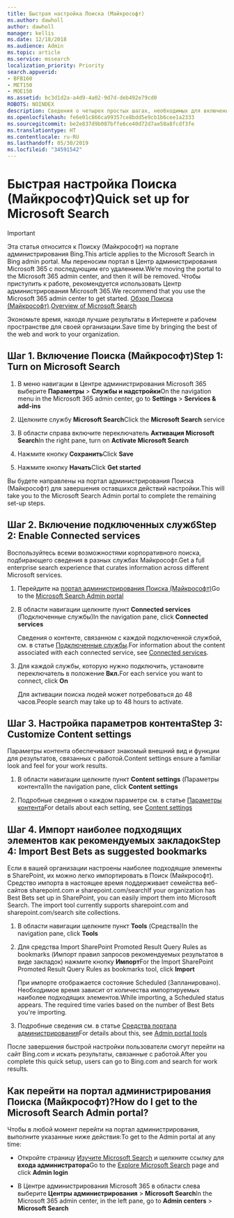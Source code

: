 ```yaml
---
title: Быстрая настройка Поиска (Майкрософт)
ms.author: dawholl
author: dawholl
manager: kellis
ms.date: 12/18/2018
ms.audience: Admin
ms.topic: article
ms.service: mssearch
localization_priority: Priority
search.appverid:
- BFB160
- MET150
- MOE150
ms.assetid: bc3d1d2a-a4d9-4a02-9d7d-deb492e79cd0
ROBOTS: NOINDEX
description: Сведения о четырех простых шагах, необходимых для включения и использования Поиска (Майкрософт).
ms.openlocfilehash: fe6e01c866ca99357ce8bdd5e9cb1b6cee1a2333
ms.sourcegitcommit: be2e837d9b087bffe6ce40d72d7ae58a8fcdf3fe
ms.translationtype: HT
ms.contentlocale: ru-RU
ms.lasthandoff: 05/30/2019
ms.locfileid: "34591542"
---
```

# <a name="quick-set-up-for-microsoft-search"></a><span data-ttu-id="f5140-103">Быстрая настройка Поиска (Майкрософт)</span><span class="sxs-lookup"><span data-stu-id="f5140-103">Quick set up for Microsoft Search</span></span>

> [!IMPORTANT]
> <span data-ttu-id="f5140-104">Эта статья относится к Поиску (Майкрософт) на портале администрирования Bing.</span><span class="sxs-lookup"><span data-stu-id="f5140-104">This article applies to the Microsoft Search in Bing admin portal.</span></span> <span data-ttu-id="f5140-105">Мы переносим портал в Центр администрирования Microsoft 365 с последующим его удалением.</span><span class="sxs-lookup"><span data-stu-id="f5140-105">We’re moving the portal to the Microsoft 365 admin center, and then it will be removed.</span></span> <span data-ttu-id="f5140-106">Чтобы приступить к работе, рекомендуется использовать Центр администрирования Microsoft 365.</span><span class="sxs-lookup"><span data-stu-id="f5140-106">We recommend that you use the Microsoft 365 admin center to get started.</span></span> <span data-ttu-id="f5140-107">[Обзор Поиска (Майкрософт)](overview-microsoft-search.md).</span><span class="sxs-lookup"><span data-stu-id="f5140-107">[Overview of Microsoft Search](overview-microsoft-search.md)</span></span>
    
<span data-ttu-id="f5140-108">Экономьте время, находя лучшие результаты в Интернете и рабочем пространстве для своей организации.</span><span class="sxs-lookup"><span data-stu-id="f5140-108">Save time by bringing the best of the web and work to your organization.</span></span>
  
## <a name="step-1-turn-on-microsoft-search"></a><span data-ttu-id="f5140-109">Шаг 1. Включение Поиска (Майкрософт)</span><span class="sxs-lookup"><span data-stu-id="f5140-109">Step 1: Turn on Microsoft Search</span></span>

1. <span data-ttu-id="f5140-110">В меню навигации в Центре администрирования Microsoft 365 выберите **Параметры** \> **Службы и надстройки**</span><span class="sxs-lookup"><span data-stu-id="f5140-110">On the navigation menu in the Microsoft 365 admin center, go to **Settings** \> **Services &amp; add-ins**</span></span>
    
2. <span data-ttu-id="f5140-111">Щелкните службу **Microsoft Search**</span><span class="sxs-lookup"><span data-stu-id="f5140-111">Click the **Microsoft Search** service</span></span> 
    
3. <span data-ttu-id="f5140-112">В области справа включите переключатель **Активация Microsoft Search**</span><span class="sxs-lookup"><span data-stu-id="f5140-112">In the right pane, turn on **Activate Microsoft Search**</span></span>
    
4. <span data-ttu-id="f5140-113">Нажмите кнопку **Сохранить**</span><span class="sxs-lookup"><span data-stu-id="f5140-113">Click **Save**</span></span>
    
5. <span data-ttu-id="f5140-114">Нажмите кнопку **Начать**</span><span class="sxs-lookup"><span data-stu-id="f5140-114">Click **Get started**</span></span>
  
<span data-ttu-id="f5140-115">Вы будете направлены на портал администрирования Поиска (Майкрософт) для завершения оставшихся действий настройки.</span><span class="sxs-lookup"><span data-stu-id="f5140-115">This will take you to the Microsoft Search Admin portal to complete the remaining set-up steps.</span></span>
    
## <a name="step-2-enable-connected-services"></a><span data-ttu-id="f5140-116">Шаг 2. Включение подключенных служб</span><span class="sxs-lookup"><span data-stu-id="f5140-116">Step 2: Enable Connected services</span></span>

<span data-ttu-id="f5140-117">Воспользуйтесь всеми возможностями корпоративного поиска, подбирающего сведения в разных службах Майкрософт.</span><span class="sxs-lookup"><span data-stu-id="f5140-117">Get a full enterprise search experience that curates information across different Microsoft services.</span></span>
  
1. <span data-ttu-id="f5140-118">Перейдите на [портал администрирования Поиска (Майкрософт)](https://www.bingforbusiness.com/admin)</span><span class="sxs-lookup"><span data-stu-id="f5140-118">Go to the [Microsoft Search Admin portal](https://www.bingforbusiness.com/admin)</span></span>
    
2. <span data-ttu-id="f5140-119">В области навигации щелкните пункт **Connected services** (Подключенные службы)</span><span class="sxs-lookup"><span data-stu-id="f5140-119">In the navigation pane, click **Connected services**</span></span>
    
    <span data-ttu-id="f5140-120">Сведения о контенте, связанном с каждой подключенной службой, см. в статье [Подключенные службы](connected-services.md).</span><span class="sxs-lookup"><span data-stu-id="f5140-120">For information about the content associated with each connected service, see [Connected services](connected-services.md).</span></span>
    
3. <span data-ttu-id="f5140-121">Для каждой службы, которую нужно подключить, установите переключатель в положение **Вкл.**</span><span class="sxs-lookup"><span data-stu-id="f5140-121">For each service you want to connect, click **On**</span></span>
    
    <span data-ttu-id="f5140-122">Для активации поиска людей может потребоваться до 48 часов.</span><span class="sxs-lookup"><span data-stu-id="f5140-122">People search may take up to 48 hours to activate.</span></span>
    
## <a name="step-3-customize-content-settings"></a><span data-ttu-id="f5140-123">Шаг 3. Настройка параметров контента</span><span class="sxs-lookup"><span data-stu-id="f5140-123">Step 3: Customize Content settings</span></span>

<span data-ttu-id="f5140-124">Параметры контента обеспечивают знакомый внешний вид и функции для результатов, связанных с работой.</span><span class="sxs-lookup"><span data-stu-id="f5140-124">Content settings ensure a familiar look and feel for your work results.</span></span> 
  
1. <span data-ttu-id="f5140-125">В области навигации щелкните пункт **Content settings** (Параметры контента)</span><span class="sxs-lookup"><span data-stu-id="f5140-125">In the navigation pane, click **Content settings**</span></span>
    
2. <span data-ttu-id="f5140-126">Подробные сведения о каждом параметре см. в статье [Параметры контента](content-settings.md)</span><span class="sxs-lookup"><span data-stu-id="f5140-126">For details about each setting, see [Content settings](content-settings.md)</span></span>
    
## <a name="step-4-import-best-bets-as-suggested-bookmarks"></a><span data-ttu-id="f5140-127">Шаг 4. Импорт наиболее подходящих элементов как рекомендуемых закладок</span><span class="sxs-lookup"><span data-stu-id="f5140-127">Step 4: Import Best Bets as suggested bookmarks</span></span>

<span data-ttu-id="f5140-p102">Если в вашей организации настроены наиболее подходящие элементы в SharePoint, их можно легко импортировать в Поиск (Майкрософт). Средство импорта в настоящее время поддерживает семейства веб-сайтов sharepoint.com и sharepoint.com/search</span><span class="sxs-lookup"><span data-stu-id="f5140-p102">If your organization has Best Bets set up in SharePoint, you can easily import them into Microsoft Search. The import tool currently supports sharepoint.com and sharepoint.com/search site collections.</span></span> 
  
1. <span data-ttu-id="f5140-130">В области навигации щелкните пункт **Tools** (Средства)</span><span class="sxs-lookup"><span data-stu-id="f5140-130">In the navigation pane, click **Tools**</span></span>
    
2. <span data-ttu-id="f5140-131">Для средства Import SharePoint Promoted Result Query Rules as bookmarks (Импорт правил запросов рекомендуемых результатов в виде закладок) нажмите кнопку **Импорт**</span><span class="sxs-lookup"><span data-stu-id="f5140-131">For the Import SharePoint Promoted Result Query Rules as bookmarks tool, click **Import**</span></span>
    
    <span data-ttu-id="f5140-p103">При импорте отображается состояние Scheduled (Запланировано). Необходимое время зависит от количества импортируемых наиболее подходящих элементов.</span><span class="sxs-lookup"><span data-stu-id="f5140-p103">While importing, a Scheduled status appears. The required time varies based on the number of Best Bets you're importing.</span></span>
    
3. <span data-ttu-id="f5140-134">Подробные сведения см. в статье [Средства портала администрирования](admin-portal-tools.md)</span><span class="sxs-lookup"><span data-stu-id="f5140-134">For details about this, see [Admin portal tools](admin-portal-tools.md)</span></span>
    
<span data-ttu-id="f5140-135">После завершения быстрой настройки пользователи смогут перейти на сайт Bing.com и искать результаты, связанные с работой.</span><span class="sxs-lookup"><span data-stu-id="f5140-135">After you complete this quick setup, users can go to Bing.com and search for work results.</span></span> 
  
## <a name="how-do-i-get-to-the-microsoft-search-admin-portal"></a><span data-ttu-id="f5140-136">Как перейти на портал администрирования Поиска (Майкрософт)?</span><span class="sxs-lookup"><span data-stu-id="f5140-136">How do I get to the Microsoft Search Admin portal?</span></span>

<span data-ttu-id="f5140-137">Чтобы в любой момент перейти на портал администрирования, выполните указанные ниже действия:</span><span class="sxs-lookup"><span data-stu-id="f5140-137">To get to the Admin portal at any time:</span></span>
  
- <span data-ttu-id="f5140-138">Откройте страницу [Изучите Microsoft Search](https://www.bing.com/business/explore) и щелкните ссылку для **входа администратора**</span><span class="sxs-lookup"><span data-stu-id="f5140-138">Go to the [Explore Microsoft Search](https://www.bing.com/business/explore) page and click **Admin login**</span></span>
    
- <span data-ttu-id="f5140-139">В Центре администрирования Microsoft 365 в области слева выберите **Центры администрирования** \> **Microsoft Search**</span><span class="sxs-lookup"><span data-stu-id="f5140-139">In the Microsoft 365 admin center, in the left pane, go to **Admin centers** \> **Microsoft Search**</span></span>

  

